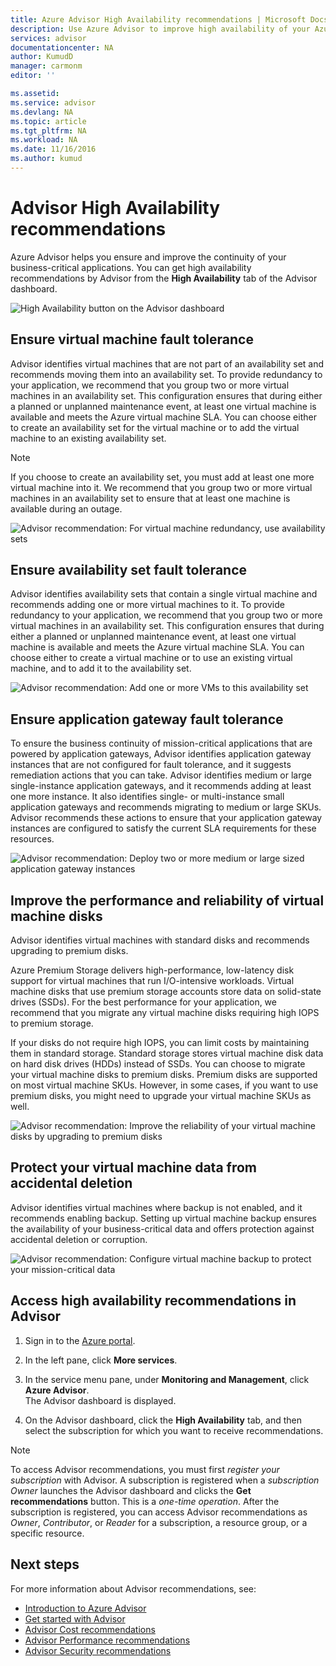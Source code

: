 ```yaml
---
title: Azure Advisor High Availability recommendations | Microsoft Docs
description: Use Azure Advisor to improve high availability of your Azure deployments.
services: advisor
documentationcenter: NA
author: KumudD
manager: carmonm
editor: ''

ms.assetid: 
ms.service: advisor
ms.devlang: NA
ms.topic: article
ms.tgt_pltfrm: NA
ms.workload: NA
ms.date: 11/16/2016
ms.author: kumud
---
```


# Advisor High Availability recommendations

Azure Advisor helps you ensure and improve the continuity of your business-critical applications. You can get high availability recommendations by Advisor from the **High Availability** tab of the Advisor dashboard.

![High Availability button on the Advisor dashboard](./media/advisor-high-availability-recommendations/advisor-high-availability-tab.png)


## Ensure virtual machine fault tolerance

Advisor identifies virtual machines that are not part of an availability set and recommends moving them into an availability set. To provide redundancy to your application, we recommend that you group two or more virtual machines in an availability set. This configuration ensures that during either a planned or unplanned maintenance event, at least one virtual machine is available and meets the Azure virtual machine SLA. You can choose either to create an availability set for the virtual machine or to add the virtual machine to an existing availability set.

> [!NOTE]
> If you choose to create an availability set, you must add at least one more virtual machine into it. We recommend that you group two or more virtual machines in an availability set to ensure that at least one machine is available during an outage.

![Advisor recommendation: For virtual machine redundancy, use availability sets](./media/advisor-high-availability-recommendations/advisor-high-availability-create-availability-set.png)

## Ensure availability set fault tolerance 

Advisor identifies availability sets that contain a single virtual machine and recommends adding one or more virtual machines to it. To provide redundancy to your application, we recommend that you group two or more virtual machines in an availability set. This configuration ensures that during either a planned or unplanned maintenance event, at least one virtual machine is available and meets the Azure virtual machine SLA. You can choose either to create a virtual machine or to use an existing virtual machine, and to add it to the availability set.  

![Advisor recommendation: Add one or more VMs to this availability set](./media/advisor-high-availability-recommendations/advisor-high-availability-add-vm-to-availability-set.png)


## Ensure application gateway fault tolerance
To ensure the business continuity of mission-critical applications that are powered by application gateways, Advisor identifies application gateway instances that are not configured for fault tolerance, and it suggests remediation actions that you can take. Advisor identifies medium or large single-instance application gateways, and it recommends adding at least one more instance. It also identifies single- or multi-instance small application gateways and recommends migrating to medium or large SKUs. Advisor recommends these actions to ensure that your application gateway instances are configured to satisfy the current SLA requirements for these resources.

![Advisor recommendation: Deploy two or more medium or large sized application gateway instances](./media/advisor-high-availability-recommendations/advisor-high-availability-application-gateway.png)

## Improve the performance and reliability of virtual machine disks

Advisor identifies virtual machines with standard disks and recommends upgrading to premium disks.
 
Azure Premium Storage delivers high-performance, low-latency disk support for virtual machines that run I/O-intensive workloads. Virtual machine disks that use premium storage accounts store data on solid-state drives (SSDs). For the best performance for your application, we recommend that you migrate any virtual machine disks requiring high IOPS to premium storage. 

If your disks do not require high IOPS, you can limit costs by maintaining them in standard storage. Standard storage stores virtual machine disk data on hard disk drives (HDDs) instead of SSDs. You can choose to migrate your virtual machine disks to premium disks. Premium disks are supported on most virtual machine SKUs. However, in some cases, if you want to use premium disks, you might need to upgrade your virtual machine SKUs as well.

![Advisor recommendation: Improve the reliability of your virtual machine disks by upgrading to premium disks](./media/advisor-high-availability-recommendations/advisor-high-availability-upgrade-to-premium-disks.png)

## Protect your virtual machine data from accidental deletion
Advisor identifies virtual machines where backup is not enabled, and it recommends enabling backup. Setting up virtual machine backup ensures the availability of your business-critical data and offers protection against accidental deletion or corruption.

![Advisor recommendation: Configure virtual machine backup to protect your mission-critical data](./media/advisor-high-availability-recommendations/advisor-high-availability-virtual-machine-backup.png)

## Access high availability recommendations in Advisor

1. Sign in to the [Azure portal](https://portal.azure.com).

2. In the left pane, click **More services**.

3. In the service menu pane, under **Monitoring and Management**, click **Azure Advisor**.  
 The Advisor dashboard is displayed.

4. On the Advisor dashboard, click the **High Availability** tab, and then select the subscription for which you want to receive recommendations.

> [!NOTE]
> To access Advisor recommendations, you must first *register your subscription* with Advisor. A subscription is registered when a *subscription Owner* launches the Advisor dashboard and clicks the **Get recommendations** button. This is a *one-time operation*. After the subscription is registered, you can access Advisor recommendations as *Owner*, *Contributor*, or *Reader* for a subscription, a resource group, or a specific resource.

## Next steps

For more information about Advisor recommendations, see:
* [Introduction to Azure Advisor](advisor-overview.md)
* [Get started with Advisor](advisor-get-started.md)
* [Advisor Cost recommendations](advisor-performance-recommendations.md)
* [Advisor Performance recommendations](advisor-performance-recommendations.md)
* [Advisor Security recommendations](advisor-security-recommendations.md)

